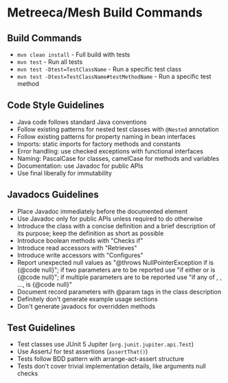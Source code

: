 # Metreeca/Mesh Build Commands

## Build Commands

- `mvn clean install` - Full build with tests
- `mvn test` - Run all tests
- `mvn test -Dtest=TestClassName` - Run a specific test class
- `mvn test -Dtest=TestClassName#testMethodName` - Run a specific test method

## Code Style Guidelines

- Java code follows standard Java conventions
- Follow existing patterns for nested test classes with `@Nested` annotation
- Follow existing patterns for property naming in bean interfaces
- Imports: static imports for factory methods and constants
- Error handling: use checked exceptions with functional interfaces
- Naming: PascalCase for classes, camelCase for methods and variables
- Documentation: use Javadoc for public APIs
- Use final liberally for immutability

## Javadocs Guidelines

- Place Javadoc immediately before the documented element
- Use Javadoc only for public APIs unless required to do otherwise
- Introduce the class with a concise definition and a brief description of its purpose; keep the definition as short as
  possible
- Introduce boolean methods with "Checks if"
- Introduce read accessors with "Retrieves"
- Introduce write accessors with "Configures"
- Report unexpected null values as "@throws NullPointerException if <param> is {@code null}"; if two parameters are
  to be reported use "if either <param1> or <param2> is {@code null}"; if multiple parameters are to be reported use
  "if any of <param1>, <param2>, ..., <paramN> is {@code null}"
- Document record parameters with @param tags in the class description
- Definitely don't generate example usage sections
- Don't generate javadocs for overridden methods

## Test Guidelines

- Test classes use JUnit 5 Jupiter (`org.junit.jupiter.api.Test`)
- Use AssertJ for test assertions (`assertThat()`)
- Tests follow BDD pattern with arrange-act-assert structure
- Tests don't cover trivial implementation details, like arguments null checks
